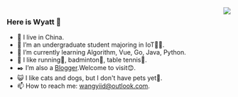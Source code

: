 <img align="right" src="https://github-readme-stats.vercel.app/api?username=hiWyatt&count_private=true&show_icons=true&theme=default" />

### Here is Wyatt 👋  
- 🔭 I live in China.
- 🏫 I’m an undergraduate student majoring in IoT👨‍💻.
- 🌱 I’m currently learning Algorithm, Vue, Go, Java, Python.
- 🔆 I like running🏃, badminton🏸, table tennis🏓. 
- ✒️ I’m also a [Blogger](https://wangyi.one).Welcome to visit😊.
- 😺 I like cats and dogs, but I don't have pets yet🤦.
- 📫 How to reach me: wangyiid@outlook.com.

